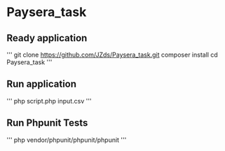 # Paysera_task

## Ready application
'''
git clone https://github.com/JZds/Paysera_task.git
composer install
cd Paysera_task
'''

## Run application
'''
php script.php input.csv
'''

## Run Phpunit Tests
'''
php vendor/phpunit/phpunit/phpunit
'''
